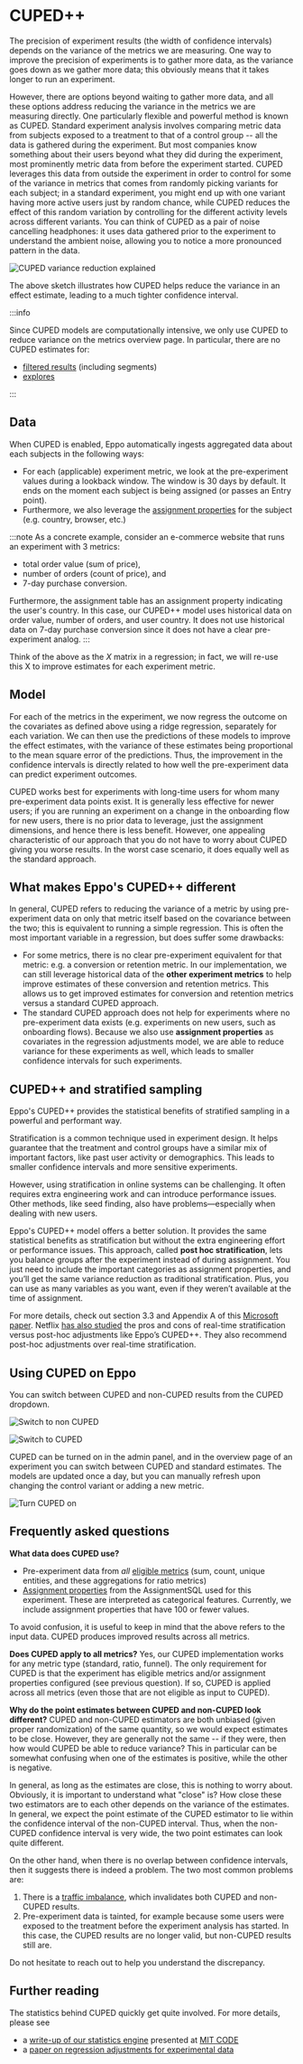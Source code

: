 # CUPED++

The precision of experiment results (the width of confidence intervals) depends on the variance of the metrics we are measuring. One way to improve the precision of experiments is to gather more data, as the variance goes down as we gather more data; this obviously means that it takes longer to run an experiment.

However, there are options beyond waiting to gather more data, and all these options address reducing the variance in the metrics we are measuring directly. One particularly flexible and powerful method is known as CUPED. Standard experiment analysis involves comparing metric data from subjects exposed to a treatment to that of a control group -- all the data is gathered during the experiment. But most companies know something about their users beyond what they did during the experiment, most prominently metric data from before the experiment started. CUPED leverages this data from outside the experiment in order to control for some of the variance in metrics that comes from randomly picking variants for each subject; in a standard experiment, you might end up with one variant having more active users just by random chance, while CUPED reduces the effect of this random variation by controlling for the different activity levels across different variants. You can think of CUPED as a pair of noise cancelling headphones: it uses data gathered prior to the experiment to understand the ambient noise, allowing you to notice a more pronounced pattern in the data.

![CUPED variance reduction explained](/img/measuring-experiments/cuped-variance-plot.png)

The above sketch illustrates how CUPED helps reduce the variance in an effect estimate, leading to a much tighter confidence interval.

:::info

Since CUPED models are computationally intensive, we only use CUPED to reduce variance on the metrics overview page. In particular, there are no CUPED estimates for:

- [filtered results](https://docs.geteppo.com/experiment-analysis/deep-dive/segments/) (including segments)
- [explores](https://docs.geteppo.com/experiment-analysis/deep-dive/explores)

:::

## Data

When CUPED is enabled, Eppo automatically ingests aggregated data about each subjects in the following ways:

- For each (applicable) experiment metric, we look at the pre-experiment values during a lookback window. The window is 30 days by default. It ends on the moment each subject is being assigned (or passes an Entry point).
- Furthermore, we also leverage the [assignment properties](/data-management/definitions/properties) for the subject (e.g. country, browser, etc.)

:::note
As a concrete example, consider an e-commerce website that runs an experiment with 3 metrics:

- total order value (sum of price),
- number of orders (count of price), and
- 7-day purchase conversion.

Furthermore, the assignment table has an assignment property indicating the user's country. In this case, our CUPED++ model uses historical data on order value, number of orders, and user country. It does not use historical data on 7-day purchase conversion since it does not have a clear pre-experiment analog.
:::

Think of the above as the $X$ matrix in a regression; in fact, we will re-use this X to improve estimates for each experiment metric.

## Model

For each of the metrics in the experiment, we now regress the outcome on the covariates as defined above using a ridge regression, separately for each variation.
We can then use the predictions of these models to improve the effect estimates, with the variance of these estimates being proportional to the mean square error of the predictions.
Thus, the improvement in the confidence intervals is directly related to how well the pre-experiment data can predict experiment outcomes.

CUPED works best for experiments with long-time users for whom many pre-experiment data points exist. It is generally less effective for newer users; if you are running an experiment on a change in the onboarding flow for new users, there is no prior data to leverage, just the assignment dimensions, and hence there is less benefit. However, one appealing characteristic of our approach that you do not have to worry about CUPED giving you worse results. In the worst case scenario, it does equally well as the standard approach.

## What makes Eppo's CUPED++ different

In general, CUPED refers to reducing the variance of a metric by using pre-experiment data on only that metric itself based on the covariance between the two; this is equivalent to running a simple regression.
This is often the most important variable in a regression, but does suffer some drawbacks:

- For some metrics, there is no clear pre-experiment equivalent for that metric: e.g. a conversion or retention metric.
  In our implementation, we can still leverage historical data of the **other experiment metrics** to help improve estimates of these conversion and retention metrics.
  This allows us to get improved estimates for conversion and retention metrics versus a standard CUPED approach.
- The standard CUPED approach does not help for experiments where no pre-experiment data exists (e.g. experiments on new users, such as onboarding flows).
  Because we also use **assignment properties** as covariates in the regression adjustments model, we are able to reduce variance for these experiments as well, which leads to smaller confidence intervals for such experiments.

## CUPED++ and stratified sampling

Eppo's CUPED++ provides the statistical benefits of stratified sampling in a powerful and performant way.

Stratification is a common technique used in experiment design. It helps guarantee that the treatment and control groups have a similar mix of important factors, like past user activity or demographics. This leads to smaller confidence intervals and more sensitive experiments.

However, using stratification in online systems can be challenging. It often requires extra engineering work and can introduce performance issues. Other methods, like seed finding, also have problems—especially when dealing with new users.

Eppo's CUPED++ model offers a better solution. It provides the same statistical benefits as stratification but without the extra engineering effort or performance issues. This approach, called **post hoc stratification**, lets you balance groups after the experiment instead of during assignment. You just need to include the important categories as assignment properties, and you’ll get the same variance reduction as traditional stratification. Plus, you can use as many variables as you want, even if they weren’t available at the time of assignment.

For more details, check out section 3.3 and Appendix A of this [Microsoft paper](https://exp-platform.com/Documents/2013-02-CUPED-ImprovingSensitivityOfControlledExperiments.pdf). Netflix [has also studied](https://www.kdd.org/kdd2016/papers/files/adp0945-xieA.pdf) the pros and cons of real-time stratification versus post-hoc adjustments like Eppo’s CUPED++. They also recommend post-hoc adjustments over real-time stratification.

## Using CUPED on Eppo

You can switch between CUPED and non-CUPED results from the CUPED dropdown.

![Switch to non CUPED](/img/measuring-experiments/cuped-switch-to-non-cuped.png)

![Switch to CUPED](/img/measuring-experiments/cuped-switch-to-cuped.png)

CUPED can be turned on in the admin panel, and in the overview page of an experiment you can switch between CUPED and standard estimates. The models are updated once a day, but you can manually refresh upon changing the control variant or adding a new metric.

![Turn CUPED on](/img/measuring-experiments/cuped-turn-on-cuped.png)

## Frequently asked questions

**What data does CUPED use?**
- Pre-experiment data from _all_ [eligible metrics](/data-management/metrics/simple-metric#metric-aggregation-types) (sum, count, unique entities, and these aggregations for ratio metrics)
- [Assignment properties](/data-management/definitions/properties#assignment-properties) from the AssignmentSQL used for this experiment. These are interpreted as categorical features. Currently, we include assignment properties that have 100 or fewer values.

To avoid confusion, it is useful to keep in mind that the above refers to the input data. CUPED produces improved results across all metrics.

**Does CUPED apply to all metrics?**
Yes, our CUPED implementation works for any metric type (standard, ratio, funnel). The only requirement for CUPED is that the experiment has eligible metrics and/or assignment properties configured (see previous question). If so, CUPED is applied across all metrics (even those that are not eligible as input to CUPED).

**Why do the point estimates between CUPED and non-CUPED look different?**
CUPED and non-CUPED estimators are both unbiased (given proper randomization) of the same quantity, so we would expect estimates to be close.
However, they are generally not the same -- if they were, then how would CUPED be able to reduce variance?
This in particular can be somewhat confusing when one of the estimates is positive, while the other is negative.

In general, as long as the estimates are close, this is nothing to worry about.
Obviously, it is important to understand what "close" is?
How close these two estimators are to each other depends on the variance of the estimates.
In general, we expect the point estimate of the CUPED estimator to lie within the confidence interval of the non-CUPED interval.
Thus, when the non-CUPED confidence interval is very wide, the two point estimates can look quite different.

On the other hand, when there is no overlap between confidence intervals, then it suggests there is indeed a problem.
The two most common problems are:

1. There is a [traffic imbalance](/experiment-analysis/diagnostics#traffic-diagnostics), which invalidates both CUPED and non-CUPED results.
2. Pre-experiment data is tainted, for example because some users were exposed to the treatment before the experiment analysis has started.
  In this case, the CUPED results are no longer valid, but non-CUPED results still are.

Do not hesitate to reach out to help you understand the discrepancy.


## Further reading

The statistics behind CUPED quickly get quite involved. For more details, please see

- a [write-up of our statistics engine](https://www.geteppo.com/assets/pdf/code-2022-ci-pdf) presented at [MIT CODE](https://ide.mit.edu/events/2022-conference-on-digital-experimentation-mit-codemit/)
- a [paper on regression adjustments for experimental data](https://projecteuclid.org/journals/annals-of-applied-statistics/volume-7/issue-1/Agnostic-notes-on-regression-adjustments-to-experimental-data--Reexamining/10.1214/12-AOAS583.full)
